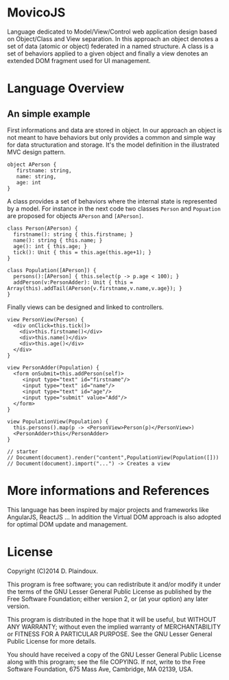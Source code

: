 MovicoJS
========

Language dedicated to Model/View/Control web application design based on Object/Class and View separation.
In this approach an object denotes a set of data (atomic or object) federated in a named structure. A class
is a set of behaviors applied to a given object and finally a view denotes an extended DOM fragment used for
UI management.

Language Overview
=================

An simple example
-----------------

First informations and data are stored in object. In our approach an object is not meant to have behaviors
but only provides a common and simple way for data structuration and storage. It's the model definition in
the illustrated MVC design pattern.

```
object APerson { 
   firstname: string, 
   name: string, 
   age: int 
}
```

A class provides a set of behaviors where the internal state is represented by a model. For instance in the next 
code two classes `Person` and `Popuation` are proposed for objects `APerson` and `[APerson]`.

```
class Person(APerson) {
  firstname(): string { this.firstname; }
  name(): string { this.name; }
  age(): int { this.age; }
  tick(): Unit { this = this.age(this.age+1); }
}

class Population([APerson]) {
  persons():[APerson] { this.select(p -> p.age < 100); }
  addPerson(v:PersonAdder): Unit { this = Array(this).addTail(APerson{v.firstname,v.name,v.age}); }
}
```

Finally views can be designed and linked to controllers.

```
view PersonView(Person) {
  <div onClick=this.tick()> 
    <div>this.firstname()</div>
    <div>this.name()</div>
    <div>this.age()</div>
  </div>
}
 
view PersonAdder(Population) {
  <form onSubmit=this.addPerson(self)>
     <input type="text" id="firstname"/>
     <input type="text" id="name"/>
     <input type="text" id="age"/>
     <input type="submit" value="Add"/>
  </form>
}

view PopulationView(Population) {
  this.persons().map(p -> <PersonView>Person(p)</PersonView>)
  <PersonAdder>this</PersonAdder>
}

// starter
// Document(document).render("content",PopulationView(Population([]))
// Document(document).import("...") -> Creates a view
```

More informations and References
================================

This language has been inspired by major projects and frameworks like AngularJS, ReactJS ... In addition the 
Virtual DOM approach is also adopted for optimal DOM update and management.

License
=======

Copyright (C)2014 D. Plaindoux.

This program is free software; you can redistribute it and/or modify it under the terms of the GNU Lesser General Public License as published by the Free Software Foundation; either version 2, or (at your option) any later version.

This program is distributed in the hope that it will be useful, but WITHOUT ANY WARRANTY; without even the implied warranty of MERCHANTABILITY or FITNESS FOR A PARTICULAR PURPOSE. See the GNU Lesser General Public License for more details.

You should have received a copy of the GNU Lesser General Public License along with this program; see the file COPYING. If not, write to the Free Software Foundation, 675 Mass Ave, Cambridge, MA 02139, USA.




